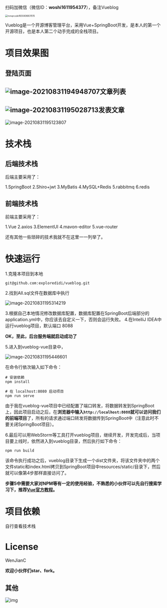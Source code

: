 扫码加微信（微信ID：**woshi1611954377**），备注Vueblog

<img src="F:\QQ数据\MobileFile\mmqrcode1630406831515.png" alt="mmqrcode1630406831515" style="zoom: 50%;" />

Vueblog是一个开源博客管理平台，采用Vue+SpringBoot开发，是本人的第一个开源项目，也是本人第二个动手完成的全栈项目。

# 项目效果图

## 登陆页面

## ![image-20210831194948707](C:\Users\MagicBook\AppData\Roaming\Typora\typora-user-images\image-20210831194948707.png)文章列表

## ![image-20210831195028713](C:\Users\MagicBook\AppData\Roaming\Typora\typora-user-images\image-20210831195028713.png)发表文章

![image-20210831195123807](C:\Users\MagicBook\AppData\Roaming\Typora\typora-user-images\image-20210831195123807.png)



# 技术栈

## 后端技术栈

后端主要采用了：

1.SpringBoot
2.Shiro+jwt
3.MyBatis
4.MySQL+Redis
5.rabbitmq
6.redis

## 前端技术栈

前端主要采用了：

1.Vue
2.axios
3.ElementUI
4.mavon-editor
5.vue-router

还有其他一些琐碎的技术我就不在这里一一列举了。

# 快速运行

1.克隆本项目到本地

```
git@github.com:exploredidi/vueblog.git
```

2.找到All.sql文件在数据库中执行

![image-20210831195314219](C:\Users\MagicBook\AppData\Roaming\Typora\typora-user-images\image-20210831195314219.png)

3.根据自己本地情况修改数据库配置，数据库配置在SpringBoot后端部分的application.yml中，你应该去自定义一下，否则会运行失败。
4.在IntelliJ IDEA中运行vueblog项目，默认端口  8088

**OK，至此，后台服务端就启动成功了**

5.进入到vueblog-vue目录中，

![image-20210831195446601](C:\Users\MagicBook\AppData\Roaming\Typora\typora-user-images\image-20210831195446601.png)

在命令行依次输入如下命令：

```
# 安装依赖
npm install

# 在 localhost:8080 启动项目
npm run serve
```

由于我在vueblog-vue项目中已经配置了端口转发，将数据转发到SpringBoot上，因此项目启动之后，在**浏览器中输入`http://localhost:8088`就可以访问我们的前端项目**了，所有的请求通过端口转发将数据传到SpringBoot中（注意此时不要关闭SpringBoot项目）。

6.最后可以用WebStorm等工具打开vueblog项目，继续开发，开发完成后，当项目要上线时，依然进入到vueblog目录，然后执行如下命令：

```
npm run build
```

该命令执行成功之后，vueblog目录下生成一个dist文件夹，将该文件夹中的两个文件static和index.html拷贝到SpringBoot项目中resources/static/目录下，然后就可以像第4步那样直接访问了。

**步骤5中需要大家对NPM等有一定的使用经验，不熟悉的小伙伴可以先自行搜索学习下，推荐[Vue官方教程](https://cn.vuejs.org/v2/guide/)。**

# 项目依赖

自行查看技术栈

# License

WenJianC

**欢迎小伙伴们star、fork。**

## 其他



![img](F:\QQ数据\MobileFile\mmqrcode1630406831515.png)
